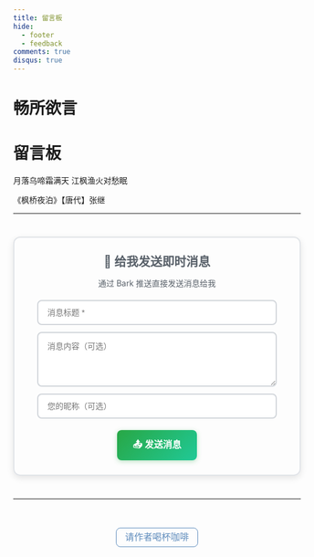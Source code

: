 ```yaml
---
title: 留言板
hide:
  - footer
  - feedback
comments: true
disqus: true
---
```


# 畅所欲言  
<div class="poem-wrap">
  <div class="poem-border poem-left"></div>
  <div class="poem-border poem-right"></div>
  <h1>留言板</h1>
  <p id="poem">月落乌啼霜满天 江枫渔火对愁眠</p>
  <p id="info"> 《枫桥夜泊》【唐代】张继</p>
</div>

---

<div align="center" style="margin: 40px 0; padding: 25px; border: 2px solid #e1e4e8; border-radius: 12px; box-shadow: 0 4px 12px rgba(0,0,0,0.1);">
    <h3 style="margin-top: 0; color: #586069; font-size: 1.5em; margin-bottom: 8px;">📱 给我发送即时消息</h3>
    <p style="color: #586069; font-size: 14px; margin-bottom: 20px;">通过 Bark 推送直接发送消息给我</p>
    <form id="bark-form" onsubmit="sendBarkMessage(event)" style="max-width: 420px; margin: 0 auto;">
        <div style="margin-bottom: 12px;">
            <input type="text" id="message-title" placeholder="消息标题 *" required
                  style="width: 100%; border: 2px solid #d1d5da; padding: 12px 16px; border-radius: 8px; font-size: 14px; transition: border-color 0.3s ease; box-sizing: border-box;">
        </div>
        <div style="margin-bottom: 12px;">
            <textarea id="message-body" placeholder="消息内容（可选）" rows="4"
                      style="width: 100%; border: 2px solid #d1d5da; padding: 12px 16px; border-radius: 8px; font-size: 14px; resize: vertical; transition: border-color 0.3s ease; box-sizing: border-box; font-family: inherit;"></textarea>
        </div>
        <div style="margin-bottom: 20px;">
            <input type="text" id="sender-name" placeholder="您的昵称（可选）"
                  style="width: 100%; border: 2px solid #d1d5da; padding: 12px 16px; border-radius: 8px; font-size: 14px; transition: border-color 0.3s ease; box-sizing: border-box;">
        </div>
        <button type="submit" id="send-btn"
                style="background: linear-gradient(135deg, #28a745 0%, #20c997 100%); color: white; border: none; padding: 12px 24px; border-radius: 8px; cursor: pointer; font-size: 16px; font-weight: 600; transition: all 0.3s ease; box-shadow: 0 2px 8px rgba(40, 167, 69, 0.3); min-width: 140px;">
            📤 发送消息
        </button>
    </form>
    <div id="message-status" style="margin-top: 20px; padding: 12px 20px; border-radius: 8px; display: none; font-weight: 500; transition: all 0.3s ease;"></div>
</div>
<style>
/* Bark 表单样式增强 */
#bark-form input:focus,
#bark-form textarea:focus {
    border-color: #28a745 !important;
    outline: none;
    box-shadow: 0 0 0 3px rgba(40, 167, 69, 0.1);
}
#send-btn:hover {
    background: linear-gradient(135deg, #218838 0%, #17a2b8 100%) !important;
    transform: translateY(-2px);
    box-shadow: 0 4px 12px rgba(40, 167, 69, 0.4);
}
#send-btn:active {
    transform: translateY(0);
    box-shadow: 0 2px 6px rgba(40, 167, 69, 0.3);
}
#send-btn:disabled {
    background: #6c757d !important;
    cursor: not-allowed !important;
    transform: none !important;
    box-shadow: none !important;
}
/* 移动端优化 */
@media (max-width: 768px) {
    #bark-form {
        max-width: 90% !important;
    }
    #bark-form input,
    #bark-form textarea {
        font-size: 16px !important; /* 防止 iOS 缩放 */
    }
}
</style>
<script>
// Bark 配置
const BARK_BASE_URL = 'https://api.day.app/SbAMEuK6WagQiFzAifiyKJ';
// 主要的 Bark 消息发送函数
async function sendBarkMessage(event) {
    event.preventDefault();    
    const form = event.target;
    const title = document.getElementById('message-title').value.trim();
    const body = document.getElementById('message-body').value.trim();
    const senderName = document.getElementById('sender-name').value.trim();
    const sendBtn = document.getElementById('send-btn');    
    // 输入验证
    if (!title) {
        showStatus('❌ 请输入消息标题', 'error');
        return;
    }
    if (title.length > 100) {
        showStatus('❌ 标题长度不能超过100个字符', 'error');
        return;
    }
    // 构建完整消息内容
    let fullBody = body || '';
    if (senderName) {
        fullBody += fullBody ? `\n\n来自：${senderName}` : `来自：${senderName}`;
    }
    // 设置发送中状态
    sendBtn.disabled = true;
    sendBtn.innerHTML = '📤 发送中...';
    showStatus('📡 正在发送消息...', 'info');  
    try {
        const success = await sendBarkMessage_internal(title, fullBody);
        if (success) {
            showStatus('✅ 消息发送成功！您应该能在设备上收到推送通知', 'success');
            form.reset();
        } else {
            showStatus('❌ 发送失败，请稍后重试', 'error');
        }
    } catch (error) {
        console.error('Bark 发送错误:', error);
        showStatus('❌ 发送过程中出现错误，请稍后重试', 'error');
    } finally {
        sendBtn.disabled = false;
        sendBtn.innerHTML = '📤 发送消息';
    }
}
// 使用图片加载方式发送 Bark 消息
function sendBarkMessage_internal(title, body) {
    return new Promise((resolve) => {
        const encodedTitle = encodeURIComponent(title);
        const encodedBody = encodeURIComponent(body || ''); 
        const barkUrl = body 
            ? `${BARK_BASE_URL}/${encodedTitle}/${encodedBody}`
            : `${BARK_BASE_URL}/${encodedTitle}`;
        const img = new Image();
        // 设置超时，2秒后认为发送成功
        const timeoutId = setTimeout(() => {
            resolve(true);
        }, 2000);
        img.onload = () => {
            clearTimeout(timeoutId);
            resolve(true);
        };
        img.onerror = () => {
            clearTimeout(timeoutId);
            resolve(true); // Bark API 不返回图片，错误是正常的
        };
        // 添加时间戳避免缓存
        img.src = barkUrl + '?t=' + Date.now();
    });
}
function showStatus(message, type) {
    const statusDiv = document.getElementById('message-status');
    statusDiv.style.display = 'block';
    statusDiv.textContent = message;
    // 设置样式
    const styles = {
        success: {
            backgroundColor: '#d4edda',
            color: '#155724',
            border: '2px solid #c3e6cb'
        },
        error: {
            backgroundColor: '#f8d7da',
            color: '#721c24',
            border: '2px solid #f5c6cb'
        },
        info: {
            backgroundColor: '#d1ecf1',
            color: '#0c5460',
            border: '2px solid #bee5eb'
        }
    };
    const style = styles[type] || styles.info;
    Object.assign(statusDiv.style, style);
    // 自动隐藏消息
    const hideDelay = type === 'success' ? 5000 : type === 'error' ? 8000 : 3000;
    setTimeout(() => {
        if (statusDiv.style.display !== 'none') {
            statusDiv.style.display = 'none';
        }
    }, hideDelay);
}
// 页面加载完成后的初始化
document.addEventListener('DOMContentLoaded', function() {
    // 添加输入框焦点样式
    const inputs = document.querySelectorAll('#bark-form input, #bark-form textarea');
    inputs.forEach(input => {
        input.addEventListener('focus', function() {
            this.style.borderColor = '#28a745';
            this.style.boxShadow = '0 0 0 3px rgba(40, 167, 69, 0.1)';
        });
        input.addEventListener('blur', function() {
            this.style.borderColor = '#d1d5da';
            this.style.boxShadow = 'none';
        });
    });
    // 添加标题字符计数
    const titleInput = document.getElementById('message-title');
    if (titleInput) {
        titleInput.addEventListener('input', function() {
            const length = this.value.length;
            if (length > 100) {
                this.style.borderColor = '#dc3545';
            } else if (length > 80) {
                this.style.borderColor = '#ffc107';
            } else {
                this.style.borderColor = '#28a745';
            }
        });
    }
});
</script>

---

<!-- <div class="button-container">
  <button id="giscus-btn" class="buttonxuan active">Giscus</button>
  <button id="cusdis-btn" class="buttonxuan">Waline</button>
</div>


<div id="giscus" class="comment-system active">
  <script src="https://giscus.app/client.js"
      data-repo="Wcowin/hexo-site-comments"
      data-repo-id="R_kgDOIl9OJA"
      data-mapping="number"
      data-term="8"
      data-reactions-enabled="1"
      data-emit-metadata="0"
      data-input-position="top"
      data-theme="noborder_light"
      data-lang="zh-CN"
      data-loading="lazy"  
      crossorigin="anonymous"
      async>
  </script>
</div>

<div id="cusdis" class="comment-system">
  <center><p>评论审核后才会显示(需要再刷新一次)</p></center>
  <link rel="stylesheet" href="https://unpkg.com/@waline/client@v2/dist/waline.css" />
  <div id="waline"></div>
  <script type="module">
    import { init } from 'https://unpkg.com/@waline/client@v2/dist/waline.mjs';
    init({
      el: '#waline',
      serverURL: 'https://mk-docs-comments.vercel.app/',
      emoji: [
        'https://unpkg.com/@waline/emojis@1.1.0/qq',
        'https://unpkg.com/@waline/emojis@1.1.0/tw-emoji',
        '//unpkg.com/@waline/emojis@1.1.0/bilibili',
        '//unpkg.com/@waline/emojis@1.1.0/weibo',
      ],
      comment: true,
      pageview: true, 
      lang: 'zh',
    });
  </script>
</div>

<script>
  document.querySelectorAll('.buttonxuan').forEach(button => {
    button.addEventListener('click', function() {
      document.querySelectorAll('.buttonxuan').forEach(btn => btn.classList.remove('active'));
      this.classList.add('active');
      document.querySelectorAll('.comment-system').forEach(system => system.classList.remove('active'));
      document.getElementById(this.id.replace('-btn', '')).classList.add('active');
    });
  });
</script> -->


  <!-- <script src="https://giscus.app/client.js"
      data-repo="Wcowin/hexo-site-comments"
      data-repo-id="R_kgDOIl9OJA"
      data-mapping="number"
      data-term="8"
      data-reactions-enabled="1"
      data-emit-metadata="0"
      data-input-position="top"
      data-theme="noborder_light"
      data-lang="zh-CN"
      data-loading="lazy"  
      crossorigin="anonymous"
      async>
  </script> -->



<!-- 打赏区 -->
<div class="reward-container">
  <button onclick="toggleQR()">请作者喝杯咖啡</button>
  <div id="qr" class="qr-container">
    <div class="qr-option">
      <img src="https://s2.loli.net/2025/02/07/stOifQrgoIYZzam.jpg" alt="Wcowin 微信支付">
      <p>微信支付</p>
    </div>
    <div class="qr-option">
      <img src="https://s2.loli.net/2025/02/07/YbLBRWztDM1lgUC.jpg" alt="Wcowin 支付宝">
      <p>支付宝</p>
    </div>
  </div>
</div>
<script>
  function toggleQR() {
    const qrContainer = document.getElementById('qr');
    qrContainer.style.display = (qrContainer.style.display === 'none' || qrContainer.style.display === '') ? 'block' : 'none';
  }
</script>

<!-- 样式统一整理 -->
<style>
.comment-system {
  opacity: 0;
  visibility: hidden;
  transition: all 0.5s ease-in-out;
  height: 0;
  overflow: hidden;
  margin-top: 20px;
}
.comment-system.active {
  opacity: 1;
  visibility: visible;
  height: auto;
}
.button-container {
  text-align: center;
  margin: 30px auto;
  max-width: 600px;
}
.buttonxuan {
  background-color: #fff;
  width: 180px;
  color: #999;
  border-radius: 25px;
  border: 2px solid #608DBD;
  padding: 12px 24px;
  text-align: center;
  text-decoration: none;
  display: inline-block;
  font-size: 15px;
  font-weight: 500;
  margin: 0 10px;
  transition: all 0.3s ease;
  cursor: pointer;
  box-shadow: 0 2px 5px rgba(0,0,0,0.1);
}
.buttonxuan:hover {
  background-color: #f8f9fa;
  transform: translateY(-2px);
  box-shadow: 0 4px 8px rgba(0,0,0,0.15);
}
.buttonxuan.active {
  background-color: #608DBD;
  color: #fff;
  border-color: #3498db;
}
@media (max-width: 768px) {
  .button-container {
    padding: 0 15px;
  }
  .buttonxuan {
    width: 45%;
    padding: 10px 15px;
    font-size: 14px;
    margin: 5px;
  }
}
@media (max-width: 480px) {
  .buttonxuan {
    width: calc(50% - 20px);
    font-size: 13px;
    padding: 8px 12px;
  }
}
.reward-container {
  margin: 20px auto;
  padding: 25px 0;
  text-align: center;
  width: 90%;
}
.reward-container button {
  background: none;
  border: 1px solid #608DBD;
  border-radius: 0.5rem;
  color: #608DBD;
  cursor: pointer;
  line-height: 2;
  outline: 0;
  padding: 0 15px;
  margin: 5px;
  font-size: 16px;
  transition: background-color 0.3s ease, color 0.3s ease;
}
.reward-container button:hover {
  background-color: #608DBD;
  color: #fff;
}
.qr-container {
  display: none;
  text-align: center;
  margin-top: 25px;
}
.qr-container img {
  width: 200px;
  margin: 10px;
  border-radius: 25px;
  box-shadow: 0 4px 8px rgba(0, 0, 0, 0.1);
}
.qr-container p {
  font-size: 16px;
  color: #555;
}
.qr-option {
  display: inline-block;
  margin: 0 10px;
}
/* .md-grid {
  max-width: 1300px;
} */
</style>



<!-- tw开始 -->

<!-- <body>
<head>
  <link rel="stylesheet" href="https://cdn.jsdelivr.net/npm/katex@0.12.0/dist/katex.min.css" integrity="sha384-AfEj0r4/OFrOo5t7NnNe46zW/tFgW6x/bCJG8FqQCEo3+Aro6EYUG4+cU+KJWu/X" crossorigin="anonymous">
  <script defer src="https://cdn.jsdelivr.net/npm/katex@0.12.0/dist/katex.min.js" integrity="sha384-g7c+Jr9ZivxKLnZTDUhnkOnsh30B4H0rpLUpJ4jAIKs4fnJI+sEnkvrMWph2EDg4" crossorigin="anonymous"></script>
  <script defer src="https://cdn.jsdelivr.net/npm/katex@0.12.0/dist/contrib/auto-render.min.js" integrity="sha384-mll67QQFJfxn0IYznZYonOWZ644AWYC+Pt2cHqMaRhXVrursRwvLnLaebdGIlYNa" crossorigin="anonymous"></script>
</head>
  <div id="tcomment"></div> 
  <script src="https://cdn.staticfile.org/Waline/1.6.31/Waline.all.min.js"></script> 
  <script>
Waline.init({
  envId: 'https://superb-salamander-e730b6.netlify.app/.netlify/functions/Waline', // 腾讯云环境填 envId；Vercel 环境填地址（https://xxx.vercel.app）
  el: '#tcomment', // 容器元素
   //region: 'ap-guangzhou', // 环境地域，默认为 ap-shanghai，腾讯云环境填 ap-shanghai 或 ap-guangzhou；Vercel 环境不填
  // path: location.pathname, // 用于区分不同文章的自定义 js 路径，如果您的文章路径不是 location.pathname，需传此参数
   //lang: 'zh-CN', // 用于手动设定评论区语言，支持的语言列表 https://github.com/Walinejs/Waline/blob/main/src/client/utils/i18n/index.js
   onCommentLoaded: function () {
    console.log('评论加载完成');
  }
})
</script>  
 </body> -->




<!-- <div id="cusdis_thread"
  data-host="https://cusdis.com"
  data-app-id="655cf3bc-734a-4d88-8317-be350621334c"
  data-page-id="{{ PAGE_ID }}"
  data-page-url="{{ PAGE_URL }}"
  data-page-title="{{ PAGE_TITLE }}"
></div>
<script async defer src="https://cusdis.com/js/cusdis.es.js"></script> -->

<!-- 优化后的 Waline 评论区代码，支持暗色模式自适应，结构更简洁，移动端适配更好 -->
<!-- <link rel="stylesheet" href="https://unpkg.com/@waline/client@v2/dist/waline.css" />

<div id="waline"></div>

<script type="module">
  import { init } from 'https://unpkg.com/@waline/client@v2/dist/waline.mjs';
  init({
    el: '#waline',
    serverURL: 'https://mk-docs-comments.vercel.app/',
    emoji: [
      'https://unpkg.com/@waline/emojis@1.1.0/qq',
      'https://unpkg.com/@waline/emojis@1.1.0/tw-emoji',
      'https://unpkg.com/@waline/emojis@1.1.0/bilibili',
      'https://unpkg.com/@waline/emojis@1.1.0/weibo',
    ],
    comment: true,
    pageview: true,
    lang: 'zh',
    dark: 'auto', // 自动适配暗色模式
    avatar: 'retro', // 可选：更有趣的头像风格
  });
</script> -->